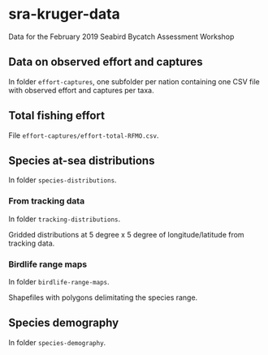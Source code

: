 # sra-kruger-data
Data for the February 2019 Seabird Bycatch Assessment Workshop


## Data on observed effort and captures

In folder `effort-captures`, one subfolder per nation containing one CSV file with observed effort and captures per taxa.


## Total fishing effort

File `effort-captures/effort-total-RFMO.csv`.


## Species at-sea distributions

In folder `species-distributions`.


### From tracking data

In folder `tracking-distributions`.

Gridded distributions at 5 degree x 5 degree of longitude/latitude from tracking data.


### Birdlife range maps

In folder `birdlife-range-maps`.

Shapefiles with polygons delimitating the species range.


## Species demography

In folder `species-demography`.

